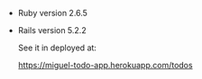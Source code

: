 - Ruby version 2.6.5

- Rails version 5.2.2

    
  
  See it in deployed at:
  
  https://miguel-todo-app.herokuapp.com/todos